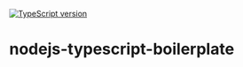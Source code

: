 [![TypeScript version][ts-badge]][typescript-39]



# nodejs-typescript-boilerplate



[ts-badge]: https://img.shields.io/badge/TypeScript-3.9-blue.svg
[typescript-39]: https://www.typescriptlang.org/docs/handbook/release-notes/typescript-3-9.html
